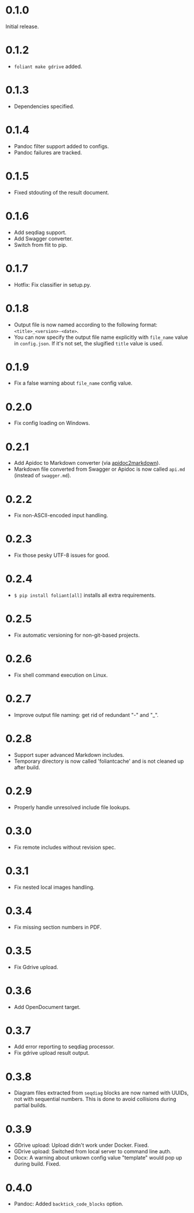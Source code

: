 # 0.1.0

Initial release.

# 0.1.2

- ```foliant make gdrive``` added.

# 0.1.3

- Dependencies specified.

# 0.1.4

- Pandoc filter support added to configs.
- Pandoc failures are tracked.

# 0.1.5

- Fixed stdouting of the result document.

# 0.1.6

- Add seqdiag support.
- Add Swagger converter.
- Switch from flit to pip.

# 0.1.7

- Hotfix: Fix classifier in setup.py.

# 0.1.8

- Output file is now named according to the following format:
  `<title>_<version>-<date>`.
- You can now specify the output file name explicitly with `file_name` value
  in `config.json`. If it's not set, the slugified `title` value is used.

# 0.1.9

- Fix a false warning about `file_name` config value.

# 0.2.0

- Fix config loading on Windows.

# 0.2.1

- Add Apidoc to Markdown converter
  (via [apidoc2markdown](https://github.com/moigagoo/apidoc2markdown)).
- Markdown file converted from Swagger or Apidoc is now called `api.md`
  (instead of `swagger.md`).

# 0.2.2

- Fix non-ASCII-encoded input handling.

# 0.2.3

- Fix those pesky UTF-8 issues for good.

# 0.2.4

- ``$ pip install foliant[all]`` installs all extra requirements.

# 0.2.5

- Fix automatic versioning for non-git-based projects.

# 0.2.6

- Fix shell command execution on Linux.

# 0.2.7

- Improve output file naming: get rid of redundant "-" and "_".

# 0.2.8

- Support super advanced Markdown includes.
- Temporary directory is now called 'foliantcache' and is not
  cleaned up after build.

# 0.2.9

- Properly handle unresolved include file lookups.

# 0.3.0

- Fix remote includes without revision spec.

# 0.3.1

- Fix nested local images handling.

# 0.3.4

- Fix missing section numbers in PDF.

# 0.3.5

- Fix Gdrive upload.

# 0.3.6

- Add OpenDocument target.

# 0.3.7

- Add error reporting to seqdiag processor.
- Fix gdrive upload result output.


# 0.3.8

- Diagram files extracted from `seqdiag` blocks are now named with UUIDs, not with sequential numbers. This is done to avoid collisions during partial builds.


# 0.3.9

- GDrive upload: Upload didn't work under Docker. Fixed.
- GDrive upload: Switched from local server to command line auth.
- Docx: A warning about unkown config value "template" would pop up during build. Fixed.

# 0.4.0

- Pandoc: Added `backtick_code_blocks` option.
